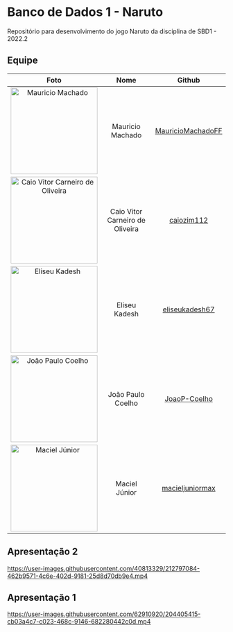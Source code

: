 # Banco de Dados 1 - Naruto

Repositório para desenvolvimento do jogo Naruto da disciplina de SBD1 - 2022.2

## Equipe

|                                              Foto                                               |              Nome               |                          Github                           |
| :---------------------------------------------------------------------------------------------: | :-----------------------------: | :-------------------------------------------------------: |
|     <img src="https://github.com/MauricioMachadoFF.png" alt="Mauricio Machado" width="200">     |        Mauricio Machado         | [MauricioMachadoFF](https://github.com/MauricioMachadoFF) |
| <img src="https://github.com/caiozim112.png" alt="Caio Vitor Carneiro de Oliveira" width="200"> | Caio Vitor Carneiro de Oliveira |        [caiozim112](https://github.com/caiozim112)        |
|        <img src="https://github.com/eliseukadesh67.png" alt="Eliseu Kadesh" width="200">        |          Eliseu Kadesh          |    [eliseukadesh67](https://github.com/eliseukadesh67)    |
|       <img src="https://github.com/JoaoP-Coelho.png" alt="João Paulo Coelho" width="200">       |        João Paulo Coelho        |      [JoaoP-Coelho](https://github.com/JoaoP-Coelho)      |
|       <img src="https://github.com/macieljuniormax.png" alt="Maciel Júnior" width="200">        |          Maciel Júnior          |   [macieljuniormax](https://github.com/macieljuniormax)   |

## Apresentação 2

https://user-images.githubusercontent.com/40813329/212797084-462b9571-4c6e-402d-9181-25d8d70db9e4.mp4

## Apresentação 1

https://user-images.githubusercontent.com/62910920/204405415-cb03a4c7-c023-468c-9146-682280442c0d.mp4
